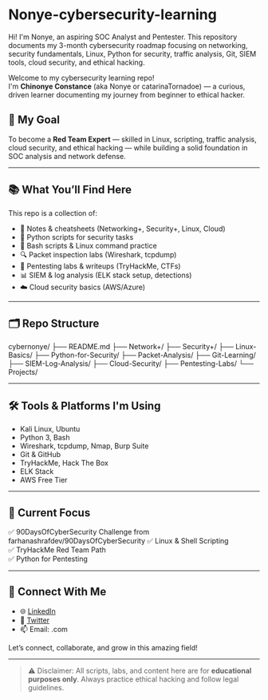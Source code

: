 # Nonye-cybersecurity-learning
Hi! I'm Nonye, an aspiring SOC Analyst and Pentester. This repository documents my 3-month cybersecurity roadmap focusing on networking, security fundamentals, Linux, Python for security, traffic analysis, Git, SIEM tools, cloud security, and ethical hacking.

Welcome to my cybersecurity learning repo!  
I'm **Chinonye Constance** (aka Nonye or catarinaTornadoe) — a curious, driven learner documenting my journey from beginner to ethical hacker.

## 🚀 My Goal
To become a **Red Team Expert** — skilled in Linux, scripting, traffic analysis, cloud security, and ethical hacking — while building a solid foundation in SOC analysis and network defense.

---

## 📚 What You’ll Find Here

This repo is a collection of:
- 🧠 Notes & cheatsheets (Networking+, Security+, Linux, Cloud)
- 🐍 Python scripts for security tasks
- 📂 Bash scripts & Linux command practice
- 🔍 Packet inspection labs (Wireshark, tcpdump)
- 🧪 Pentesting labs & writeups (TryHackMe, CTFs)
- 📊 SIEM & log analysis (ELK stack setup, detections)
- ☁️ Cloud security basics (AWS/Azure)

---

## 🗂️ Repo Structure

cybernonye/
├── README.md
├── Network+/
├── Security+/
├── Linux-Basics/
├── Python-for-Security/
├── Packet-Analysis/
├── Git-Learning/
├── SIEM-Log-Analysis/
├── Cloud-Security/
├── Pentesting-Labs/
└── Projects/

---

## 🛠 Tools & Platforms I'm Using

- Kali Linux, Ubuntu
- Python 3, Bash
- Wireshark, tcpdump, Nmap, Burp Suite
- Git & GitHub
- TryHackMe, Hack The Box
- ELK Stack
- AWS Free Tier

---

## 📌 Current Focus
✅ 90DaysOfCyberSecurity Challenge from farhanashrafdev/90DaysOfCyberSecurity
✅ Linux & Shell Scripting  
✅ TryHackMe Red Team Path  
✅ Python for Pentesting

---

## 🤝 Connect With Me

- 🌐 [LinkedIn](https://linkedin.com/in/nonyeconstanceezeh) 
- 💬 [Twitter](https://twitter.com/yourhandle) 
- 📫 Email: .com

Let’s connect, collaborate, and grow in this amazing field!

---

> ⚠️ Disclaimer: All scripts, labs, and content here are for **educational purposes only**. Always practice ethical hacking and follow legal guidelines.

